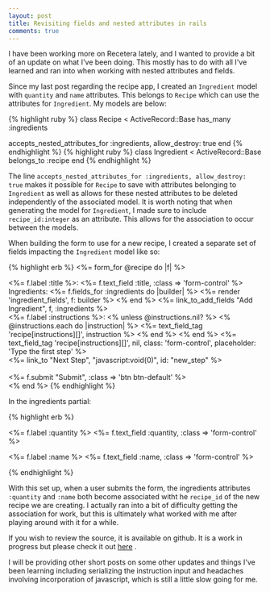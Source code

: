 ```yaml
---
layout: post
title: Revisiting fields and nested attributes in rails
comments: true
---
```


  I have been working more on Recetera lately, and I wanted to provide a bit of an update on what I've been doing.  This mostly has to do with all I've learned and ran into when working with nested attributes and fields.

  Since my last post regarding the recipe app, I created an `Ingredient` model with `quantity` and `name` attributes.  This belongs to `Recipe` which can use the attributes for `Ingredient`.  My models are below:

{% highlight ruby %}
class Recipe < ActiveRecord::Base
  has_many :ingredients

  accepts_nested_attributes_for :ingredients, allow_destroy: true
  end
{% endhighlight %}
{% highlight ruby %}
class Ingredient < ActiveRecord::Base
  belongs_to :recipe
end
{% endhighlight %}

  The line `accepts_nested_attributes_for :ingredients, allow_destroy: true` makes it possible for `Recipe` to save with attributes belonging to `Ingredient` as well as allows for these nested attributes to be deleted independently of the associated model. It is worth noting that when generating the model for `Ingredient`, I made sure to include `recipe_id:integer` as an attribute.  This allows for the association to occur between the models.

  When building the form to use for a new recipe, I created a separate set of fields impacting the `Ingredient` model like so:

{% highlight erb %}
<%= form_for @recipe do |f| %>
  <div class="form-group">
    <%= f.label :title %>:
    <%= f.text_field :title, :class => 'form-control' %>
  </div>

  <div class="form-group">
    <label>Ingredients:</label>
    <%= f.fields_for :ingredients do |builder| %>
      <%= render 'ingredient_fields', f: builder %>
    <% end %>
    <%= link_to_add_fields "Add Ingredient", f, :ingredients %><br/>
  </div>

  <div class="form-group steps">
    <%= f.label :instructions %>:
    <% unless @instructions.nil? %>
      <% @instructions.each do |instruction| %>
        <%= text_field_tag 'recipe[instructions][]', instruction %>
      <% end %>
    <% end %>
    <%= text_field_tag 'recipe[instructions][]', nil, class: 'form-control', placeholder: 'Type the first step' %>
  </div>
  <%= link_to "Next Step", "javascript:void(0)", id: "new_step" %><br/>
  <div class="form-group"><br/>
    <%= f.submit "Submit", :class => 'btn btn-default' %>
  </div>
<% end %>
{% endhighlight %}

  In the ingredients partial:

{% highlight erb %}
<div class="form-inline">
  <%= f.label :quantity %>
  <%= f.text_field :quantity, :class => 'form-control' %>

  <%= f.label :name %>
  <%= f.text_field :name, :class => 'form-control' %>
</div>
{% endhighlight %}

  With this set up, when a user submits the form, the ingredients attributes `:quantity` and `:name` both become associated witht he `recipe_id` of the new recipe we are creating. I actually ran into a bit of difficulty getting the association for work, but this is ultimately what worked with me after playing around with it for a while.

  If you wish to review the source, it is available on github.  It is a work in progress but please check it out [here](http://www.github.com/mostlybadfly/recetera) .

  I will be providing other short posts on some other updates and things I've been learning including serializing the instruction input and headaches involving incorporation of javascript, which is still a little slow going for me.
